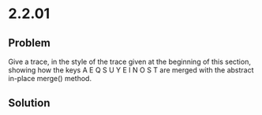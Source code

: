 # 2.2.01

## Problem

Give a trace, in the style of the trace given at the beginning of this section, showing how the keys A E Q S U Y E I N O S T are merged with the abstract in-place merge() method.

## Solution
